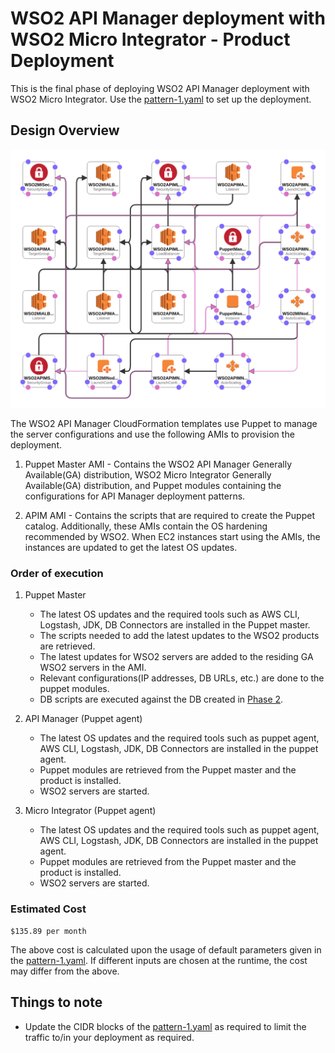 # WSO2 API Manager deployment with WSO2 Micro Integrator - Product Deployment

This is the final phase of deploying WSO2 API Manager deployment with WSO2 Micro Integrator. Use the [pattern-1.yaml](pattern-1.yaml) to set up the deployment.


## Design Overview

![Design Overview](../images/product-deployment.png)

The WSO2 API Manager CloudFormation templates use Puppet to manage the server configurations and use the following AMIs to provision the deployment.

1. Puppet Master AMI - Contains the WSO2 API Manager Generally Available(GA) distribution, WSO2 Micro Integrator Generally Available(GA) distribution, and Puppet modules containing the configurations for API Manager deployment patterns.

2. APIM AMI - Contains the scripts that are required to create the Puppet catalog. Additionally, these AMIs contain the OS hardening recommended by WSO2. When EC2 instances start using the AMIs, the instances are updated to get the latest OS updates.

### Order of execution

1. Puppet Master
     - The latest OS updates and the required tools such as AWS CLI, Logstash, JDK, DB Connectors are installed in the Puppet master.
     - The scripts needed to add the latest updates to the WSO2 products are retrieved.
     - The latest updates for WSO2 servers are added to the residing GA WSO2 servers in the AMI.
     - Relevant configurations(IP addresses, DB URLs, etc.) are done to the puppet modules.
     - DB scripts are executed against the DB created in [Phase 2](../database/README.md).

2. API Manager (Puppet agent)
     - The latest OS updates and the required tools such as puppet agent, AWS CLI, Logstash, JDK, DB Connectors are installed in the puppet agent.
     - Puppet modules are retrieved from the Puppet master and the product is installed.
     - WSO2 servers are started.
   
3. Micro Integrator (Puppet agent)
   - The latest OS updates and the required tools such as puppet agent, AWS CLI, Logstash, JDK, DB Connectors are installed in the puppet agent.
   - Puppet modules are retrieved from the Puppet master and the product is installed.
   - WSO2 servers are started.

### Estimated Cost

```
$135.89 per month
```
The above cost is calculated upon the usage of default parameters given in the [pattern-1.yaml](pattern-1.yaml). If different inputs are chosen at the runtime, the cost may differ from the above.


## Things to note

- Update the CIDR blocks of the [pattern-1.yaml](pattern-1.yaml) as required to limit the traffic to/in your deployment as required.
